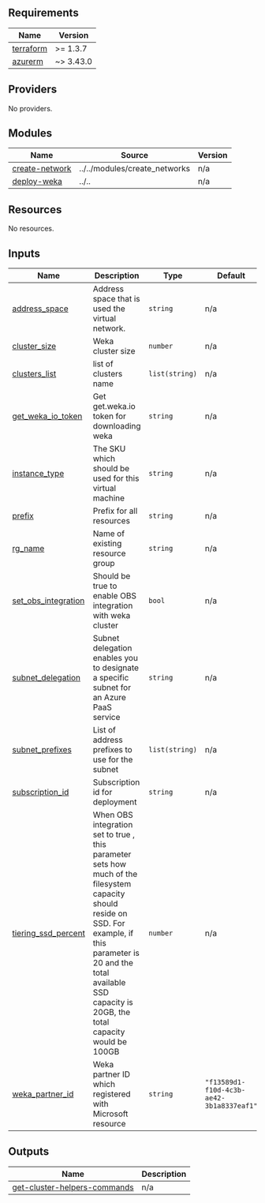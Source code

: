<!-- BEGIN_TF_DOCS -->
## Requirements

| Name | Version |
|------|---------|
| <a name="requirement_terraform"></a> [terraform](#requirement\_terraform) | >= 1.3.7 |
| <a name="requirement_azurerm"></a> [azurerm](#requirement\_azurerm) | ~> 3.43.0 |

## Providers

No providers.

## Modules

| Name | Source | Version |
|------|--------|---------|
| <a name="module_create-network"></a> [create-network](#module\_create-network) | ../../modules/create_networks | n/a |
| <a name="module_deploy-weka"></a> [deploy-weka](#module\_deploy-weka) | ../.. | n/a |

## Resources

No resources.

## Inputs

| Name | Description | Type | Default | Required |
|------|-------------|------|---------|:--------:|
| <a name="input_address_space"></a> [address\_space](#input\_address\_space) | Address space that is used the virtual network. | `string` | n/a | yes |
| <a name="input_cluster_size"></a> [cluster\_size](#input\_cluster\_size) | Weka cluster size | `number` | n/a | yes |
| <a name="input_clusters_list"></a> [clusters\_list](#input\_clusters\_list) | list of clusters name | `list(string)` | n/a | yes |
| <a name="input_get_weka_io_token"></a> [get\_weka\_io\_token](#input\_get\_weka\_io\_token) | Get get.weka.io token for downloading weka | `string` | n/a | yes |
| <a name="input_instance_type"></a> [instance\_type](#input\_instance\_type) | The SKU which should be used for this virtual machine | `string` | n/a | yes |
| <a name="input_prefix"></a> [prefix](#input\_prefix) | Prefix for all resources | `string` | n/a | yes |
| <a name="input_rg_name"></a> [rg\_name](#input\_rg\_name) | Name of existing resource group | `string` | n/a | yes |
| <a name="input_set_obs_integration"></a> [set\_obs\_integration](#input\_set\_obs\_integration) | Should be true to enable OBS integration with weka cluster | `bool` | n/a | yes |
| <a name="input_subnet_delegation"></a> [subnet\_delegation](#input\_subnet\_delegation) | Subnet delegation enables you to designate a specific subnet for an Azure PaaS service | `string` | n/a | yes |
| <a name="input_subnet_prefixes"></a> [subnet\_prefixes](#input\_subnet\_prefixes) | List of address prefixes to use for the subnet | `list(string)` | n/a | yes |
| <a name="input_subscription_id"></a> [subscription\_id](#input\_subscription\_id) | Subscription id for deployment | `string` | n/a | yes |
| <a name="input_tiering_ssd_percent"></a> [tiering\_ssd\_percent](#input\_tiering\_ssd\_percent) | When OBS integration set to true , this parameter sets how much of the filesystem capacity should reside on SSD. For example, if this parameter is 20 and the total available SSD capacity is 20GB, the total capacity would be 100GB | `number` | n/a | yes |
| <a name="input_weka_partner_id"></a> [weka\_partner\_id](#input\_weka\_partner\_id) | Weka partner ID which registered with Microsoft resource | `string` | `"f13589d1-f10d-4c3b-ae42-3b1a8337eaf1"` | no |

## Outputs

| Name | Description |
|------|-------------|
| <a name="output_get-cluster-helpers-commands"></a> [get-cluster-helpers-commands](#output\_get-cluster-helpers-commands) | n/a |
<!-- END_TF_DOCS -->